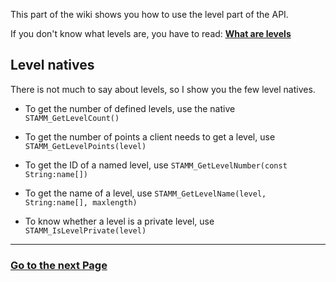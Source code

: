 This part of the wiki shows you how to use the level part of the API.

If you don't know what levels are, you have to read: [**What are levels**](Introduction-into-the-API#what-are-levels)

## Level natives

There is not much to say about levels, so I show you the few level natives.

- To get the number of defined levels, use the native `STAMM_GetLevelCount()`

- To get the number of points a client needs to get a level, use `STAMM_GetLevelPoints(level)`

- To get the ID of a named level, use `STAMM_GetLevelNumber(const String:name[])`

- To get the name of a level, use `STAMM_GetLevelName(level, String:name[], maxlength)`

- To know whether a level is a private level, use `STAMM_IsLevelPrivate(level)`

---------
### [Go to the next Page](Colors-in-Stamm)